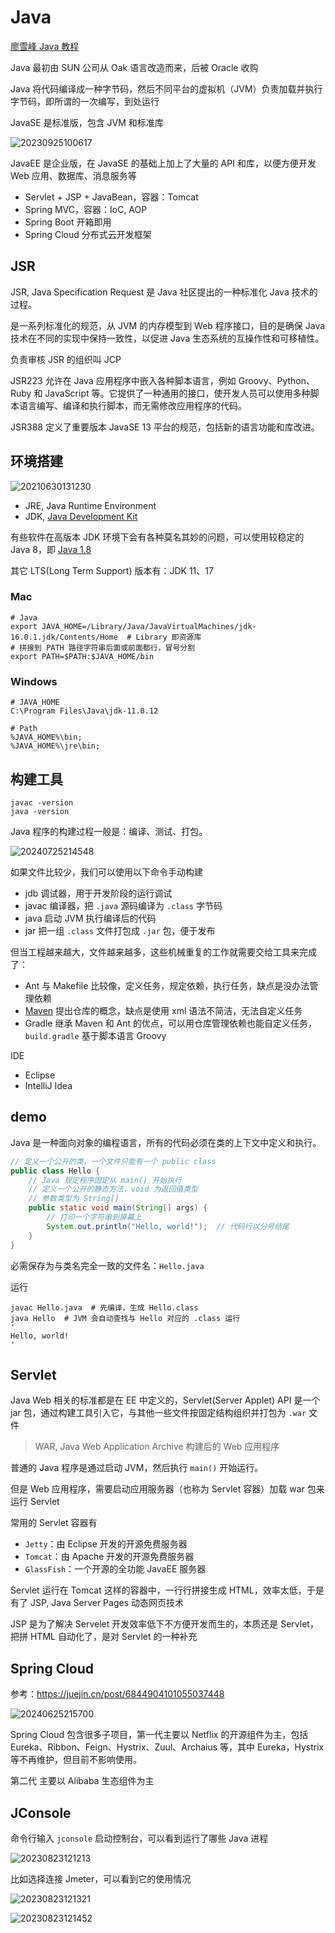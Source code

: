 # Java

[廖雪峰 Java 教程](https://www.liaoxuefeng.com/wiki/1252599548343744/1255883772263712)

Java 最初由 SUN 公司从 Oak 语言改造而来，后被 Oracle 收购

Java 将代码编译成一种字节码，然后不同平台的虚拟机（JVM）负责加载并执行字节码，即所谓的一次编写，到处运行

JavaSE 是标准版，包含 JVM 和标准库

![20230925100617](https://image.zuoright.com/20230925100617.png)

JavaEE 是企业版，在 JavaSE 的基础上加上了大量的 API 和库，以便方便开发 Web 应用、数据库、消息服务等

- Servlet + JSP + JavaBean，容器：Tomcat
- Spring MVC，容器：IoC, AOP
- Spring Boot 开箱即用
- Spring Cloud 分布式云开发框架

## JSR

JSR, Java Specification Request 是 Java 社区提出的一种标准化 Java 技术的过程。

是一系列标准化的规范，从 JVM 的内存模型到 Web 程序接口，目的是确保 Java 技术在不同的实现中保持一致性，以促进 Java 生态系统的互操作性和可移植性。

负责审核 JSR 的组织叫 JCP

JSR223 允许在 Java 应用程序中嵌入各种脚本语言，例如 Groovy、Python、Ruby 和 JavaScript 等。它提供了一种通用的接口，使开发人员可以使用多种脚本语言编写、编译和执行脚本，而无需修改应用程序的代码。

JSR388 定义了重要版本 JavaSE 13 平台的规范，包括新的语言功能和库改进。

## 环境搭建

![20210630131230](http://image.zuoright.com/20210630131230.png)

- JRE, Java Runtime Environment
- JDK, [Java Development Kit](https://www.oracle.com/java/technologies/downloads/)

有些软件在高版本 JDK 环境下会有各种莫名其妙的问题，可以使用较稳定的 Java 8，即 [Java 1.8](https://www.oracle.com/java/technologies/downloads/?er=221886#java8)

其它 LTS(Long Term Support) 版本有：JDK 11、17

### Mac

```shell
# Java
export JAVA_HOME=/Library/Java/JavaVirtualMachines/jdk-16.0.1.jdk/Contents/Home  # Library 即资源库
# 拼接到 PATH 路径字符串后面或前面都行，冒号分割
export PATH=$PATH:$JAVA_HOME/bin
```

### Windows

```shell
# JAVA_HOME
C:\Program Files\Java\jdk-11.0.12

# Path
%JAVA_HOME%\bin;
%JAVA_HOME%\jre\bin;
```

## 构建工具

```shell
javac -version
java -version
```

Java 程序的构建过程一般是：编译、测试、打包。

![20240725214548](https://image.zuoright.com/20240725214548.png)

如果文件比较少，我们可以使用以下命令手动构建

- jdb 调试器，用于开发阶段的运行调试
- javac 编译器，把 `.java` 源码编译为 `.class` 字节码
- java 启动 JVM 执行编译后的代码
- jar 把一组 `.class` 文件打包成 `.jar` 包，便于发布

但当工程越来越大，文件越来越多，这些机械重复的工作就需要交给工具来完成了：

- Ant 与 Makefile 比较像，定义任务，规定依赖，执行任务，缺点是没办法管理依赖
- [Maven](https://www.liaoxuefeng.com/wiki/1252599548343744/1255945359327200) 提出仓库的概念，缺点是使用 xml 语法不简洁，无法自定义任务
- Gradle 继承 Maven 和 Ant 的优点，可以用仓库管理依赖也能自定义任务，`build.gradle` 基于脚本语言 Groovy

IDE

- Eclipse
- IntelliJ Idea

## demo

Java 是一种面向对象的编程语言，所有的代码必须在类的上下文中定义和执行。

```java
// 定义一个公开的类，一个文件只能有一个 public class
public class Hello {
    // Java 规定程序固定从 main() 开始执行
    // 定义一个公开的静态方法，void 为返回值类型
    // 参数类型为 String[]
    public static void main(String[] args) {
        // 打印一个字符串到屏幕上
        System.out.println("Hello, world!");  // 代码行以分号结尾
    }
}
```

必需保存为与类名完全一致的文件名：`Hello.java`

运行

```shell
javac Hello.java  # 先编译，生成 Hello.class
java Hello  # JVM 会自动查找与 Hello 对应的 .class 运行
'
Hello, world!
'
```

## Servlet

Java Web 相关的标准都是在 EE 中定义的，Servlet(Server Applet) API 是一个 jar 包，通过构建工具引入它，与其他一些文件按固定结构组织并打包为 `.war` 文件

> WAR, Java Web Application Archive 构建后的 Web 应用程序

普通的 Java 程序是通过启动 JVM，然后执行 `main()` 开始运行。

但是 Web 应用程序，需要启动应用服务器（也称为 Servlet 容器）加载 war 包来运行 Servlet

常用的 Servlet 容器有

- `Jetty`：由 Eclipse 开发的开源免费服务器
- `Tomcat`：由 Apache 开发的开源免费服务器
- `GlassFish`：一个开源的全功能 JavaEE 服务器

Servlet 运行在 Tomcat 这样的容器中，一行行拼接生成 HTML，效率太低，于是有了 JSP, Java Server Pages 动态网页技术

JSP 是为了解决 Servelet 开发效率低下不方便开发而生的，本质还是 Servlet，把拼 HTML 自动化了，是对 Servlet 的一种补充

## Spring Cloud

参考：<https://juejin.cn/post/6844904101055037448>

![20240625215700](https://image.zuoright.com/20240625215700.png)

Spring Cloud 包含很多子项目，第一代主要以 Netflix 的开源组件为主，包括 Eureka、Ribbon、Feign、Hystrix、Zuul、Archaius 等，其中 Eureka，Hystrix 等不再维护，但目前不影响使用。

第二代 主要以 Alibaba 生态组件为主

## JConsole

命令行输入 `jconsole` 启动控制台，可以看到运行了哪些 Java 进程

![20230823121213](https://image.zuoright.com/20230823121213.png)

比如选择连接 Jmeter，可以看到它的使用情况

![20230823121321](https://image.zuoright.com/20230823121321.png)

![20230823121452](https://image.zuoright.com/20230823121452.png)
